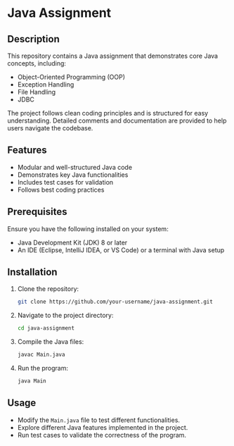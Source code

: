 # Java Assignment

## Description
This repository contains a Java assignment that demonstrates core Java concepts, including:
- Object-Oriented Programming (OOP)
- Exception Handling
- File Handling
- JDBC

The project follows clean coding principles and is structured for easy understanding. Detailed comments and documentation are provided to help users navigate the codebase.

## Features
- Modular and well-structured Java code
- Demonstrates key Java functionalities
- Includes test cases for validation
- Follows best coding practices

## Prerequisites
Ensure you have the following installed on your system:
- Java Development Kit (JDK) 8 or later
- An IDE (Eclipse, IntelliJ IDEA, or VS Code) or a terminal with Java setup

## Installation
1. Clone the repository:
   ```sh
   git clone https://github.com/your-username/java-assignment.git
   ```
2. Navigate to the project directory:
   ```sh
   cd java-assignment
   ```
3. Compile the Java files:
   ```sh
   javac Main.java
   ```
4. Run the program:
   ```sh
   java Main
   ```

## Usage
- Modify the `Main.java` file to test different functionalities.
- Explore different Java features implemented in the project.
- Run test cases to validate the correctness of the program.
